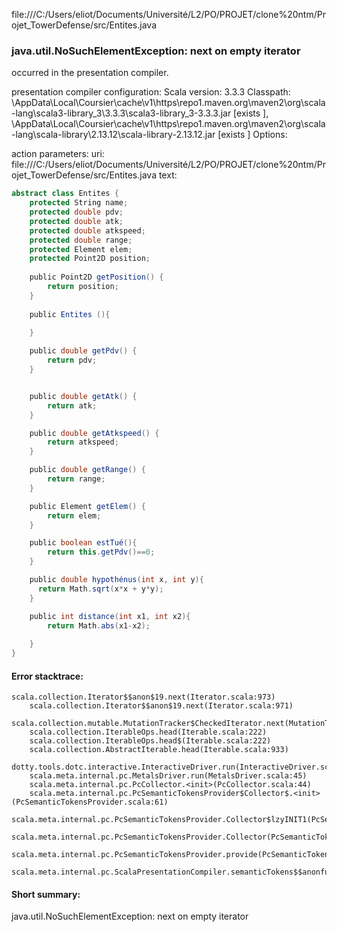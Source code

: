 file:///C:/Users/eliot/Documents/Université/L2/PO/PROJET/clone%20ntm/Projet_TowerDefense/src/Entites.java
### java.util.NoSuchElementException: next on empty iterator

occurred in the presentation compiler.

presentation compiler configuration:
Scala version: 3.3.3
Classpath:
<HOME>\AppData\Local\Coursier\cache\v1\https\repo1.maven.org\maven2\org\scala-lang\scala3-library_3\3.3.3\scala3-library_3-3.3.3.jar [exists ], <HOME>\AppData\Local\Coursier\cache\v1\https\repo1.maven.org\maven2\org\scala-lang\scala-library\2.13.12\scala-library-2.13.12.jar [exists ]
Options:



action parameters:
uri: file:///C:/Users/eliot/Documents/Université/L2/PO/PROJET/clone%20ntm/Projet_TowerDefense/src/Entites.java
text:
```scala
abstract class Entites {
    protected String name;
    protected double pdv;
    protected double atk;
    protected double atkspeed;
    protected double range;
    protected Element elem;
    protected Point2D position;
   
    public Point2D getPosition() {
        return position;
    }
    
    public Entites (){
        
    }

    public double getPdv() {
        return pdv;
    }


    public double getAtk() {
        return atk;
    }

    public double getAtkspeed() {
        return atkspeed;
    }

    public double getRange() {
        return range;
    }

    public Element getElem() {
        return elem;
    }

    public boolean estTué(){
        return this.getPdv()==0;
    }

    public double hypothénus(int x, int y){
      return Math.sqrt(x*x + y*y);
    }

    public int distance(int x1, int x2){
        return Math.abs(x1-x2);
        
    }
}

```



#### Error stacktrace:

```
scala.collection.Iterator$$anon$19.next(Iterator.scala:973)
	scala.collection.Iterator$$anon$19.next(Iterator.scala:971)
	scala.collection.mutable.MutationTracker$CheckedIterator.next(MutationTracker.scala:76)
	scala.collection.IterableOps.head(Iterable.scala:222)
	scala.collection.IterableOps.head$(Iterable.scala:222)
	scala.collection.AbstractIterable.head(Iterable.scala:933)
	dotty.tools.dotc.interactive.InteractiveDriver.run(InteractiveDriver.scala:168)
	scala.meta.internal.pc.MetalsDriver.run(MetalsDriver.scala:45)
	scala.meta.internal.pc.PcCollector.<init>(PcCollector.scala:44)
	scala.meta.internal.pc.PcSemanticTokensProvider$Collector$.<init>(PcSemanticTokensProvider.scala:61)
	scala.meta.internal.pc.PcSemanticTokensProvider.Collector$lzyINIT1(PcSemanticTokensProvider.scala:61)
	scala.meta.internal.pc.PcSemanticTokensProvider.Collector(PcSemanticTokensProvider.scala:61)
	scala.meta.internal.pc.PcSemanticTokensProvider.provide(PcSemanticTokensProvider.scala:90)
	scala.meta.internal.pc.ScalaPresentationCompiler.semanticTokens$$anonfun$1(ScalaPresentationCompiler.scala:110)
```
#### Short summary: 

java.util.NoSuchElementException: next on empty iterator